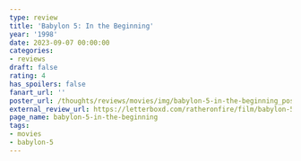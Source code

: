 ```yaml
---
type: review
title: 'Babylon 5: In the Beginning'
year: '1998'
date: 2023-09-07 00:00:00
categories:
- reviews
draft: false
rating: 4
has_spoilers: false
fanart_url: ''
poster_url: /thoughts/reviews/movies/img/babylon-5-in-the-beginning_poster.png
external_review_url: https://letterboxd.com/ratheronfire/film/babylon-5-in-the-beginning/
page_name: babylon-5-in-the-beginning
tags:
- movies
- babylon-5
---
```


